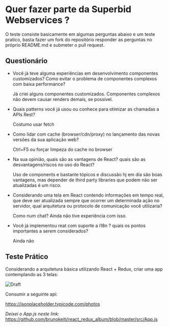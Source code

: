 # Quer fazer parte da Superbid Webservices ?

O teste consiste basicamente em algumas perguntas abaixo e um teste pratico, basta fazer um fork do repositório responder as perguntas no próprio README.md e submeter o pull request.

## Questionário

* Você já teve alguma experiências em desenvolvimento componentes customizados? Como evitar o problema de componentes complexos com baixa performance?

  Já criei alguns componentes customizados. Componentes complexos não devem causar renders demais, se possível.

* Quais patterns você já usou ou conhece para otimizar as chamadas a APIs Rest?

  Costumo usar fetch

* Como lidar com cache (browser/cdn/proxy) no lançamento das novas versões da sua aplicação web?

  Ctrl+F5 ou forçar limpeza do cache no browser

* Na sua opinião, quais são as vantagens de React? quais são as desvantagens/riscos no uso do React?

  Uso de components e bastante tópicos e discussão hj em dia são boas vantagens, mas depender de third party libraries que podem não ser atualizadas é um risco.

* Considerando uma tela em React contendo informações em tempo real, que deve ser atualizada sempre que ocorrer um determinada ação no servidor, qual arquitetura ou protocolo de comunicação você utilizaria?

  Como num chat? Ainda não tive experiência com isso.

* Você já implementou reat com suporte a i18n ? quais os pontos importantes a serem considerados?

  Ainda não

## Teste Prático 

Considerando a arquitetura básica utilizando React + Redux, criar uma app contemplando as 3 telas:

![Draft](./draft.png)

Consumir a seguinte api:

https://jsonplaceholder.typicode.com/photos

_Deixei o App.js neste link:_
https://github.com/brunokeiti/react_redux_album/blob/master/src/App.js

